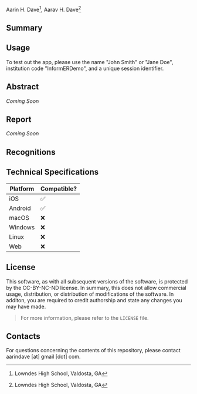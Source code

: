 Aarin H. Dave[^1], Aarav H. Dave[^1]

## Summary

## Usage
To test out the app, please use the name "John Smith" or "Jane Doe", institution code "InformERDemo", and a unique session identifier.

## Abstract
*Coming Soon*

## Report
*Coming Soon*

## Recognitions

## Technical Specifications


| Platform | Compatible? |
|----------|-------------|
| iOS      | ✅           |
| Android  | ✅           |
| macOS    | ❌           |
| Windows  | ❌           |
| Linux    | ❌           |
| Web      | ❌           |

## License
This software, as with all subsequent versions of the software, is protected by the CC-BY-NC-ND license. In summary, this does not allow commercial usage, distribution, or distribution of modifications of the software. In additon, you are required to credit authorship and state any changes you may have made.
> For more information, please refer to the `LICENSE` file.

## Contacts
For questions concerning the contents of this repository, please contact aarindave [at] gmail [dot] com.

[^1]: Lowndes High School, Valdosta, GA
